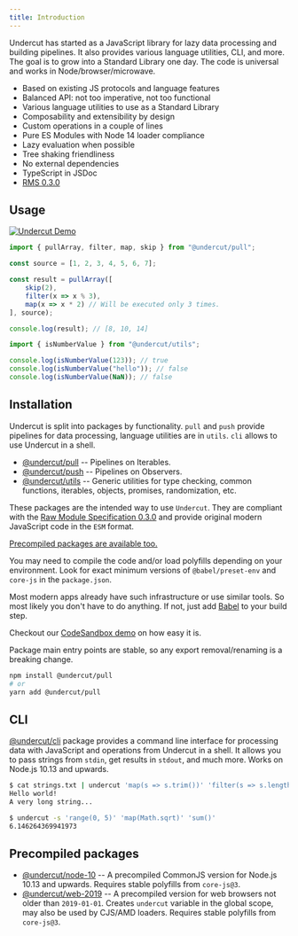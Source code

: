 ```yaml
---
title: Introduction
---
```


Undercut has started as a JavaScript library for lazy data processing and building pipelines. It also provides various language utilities, CLI, and more. The goal is to grow into a Standard Library one day. The code is universal and works in Node/browser/microwave.

- Based on existing JS protocols and language features
- Balanced API: not too imperative, not too functional
- Various language utilities to use as a Standard Library
- Composability and extensibility by design
- Custom operations in a couple of lines
- Pure ES Modules with Node 14 loader compliance
- Lazy evaluation when possible
- Tree shaking friendliness
- No external dependencies
- TypeScript in JSDoc
- [RMS 0.3.0](https://github.com/the-spyke/rms)

## Usage

[![Undercut Demo](https://codesandbox.io/static/img/play-codesandbox.svg)](https://codesandbox.io/s/undercut-demo-1up46?fontsize=14&hidenavigation=1&moduleview=1&theme=dark&previewwindow=console)

```js
import { pullArray, filter, map, skip } from "@undercut/pull";

const source = [1, 2, 3, 4, 5, 6, 7];

const result = pullArray([
    skip(2),
    filter(x => x % 3),
    map(x => x * 2) // Will be executed only 3 times.
], source);

console.log(result); // [8, 10, 14]
```

```js
import { isNumberValue } from "@undercut/utils";

console.log(isNumberValue(123)); // true
console.log(isNumberValue("hello")); // false
console.log(isNumberValue(NaN)); // false
```

## Installation

Undercut is split into packages by functionality. `pull` and `push` provide pipelines for data processing, language utilities are in `utils`. `cli` allows to use Undercut in a shell.

- [@undercut/pull](pull/overview) -- Pipelines on Iterables.
- [@undercut/push](push/overview) -- Pipelines on Observers.
- [@undercut/utils](utils/overview) -- Generic utilities for type checking, common functions, iterables, objects, promises, randomization, etc.

These packages are the intended way to use `Undercut`. They are compliant with the [Raw Module Specification 0.3.0](https://github.com/the-spyke/rms) and provide original modern JavaScript code in the `ESM` format.

[Precompiled packages are available too.](#precompiled-packages)

You may need to compile the code and/or load polyfills depending on your environment. Look for exact minimum versions of `@babel/preset-env` and `core-js` in the `package.json`.

Most modern apps already have such infrastructure or use similar tools. So most likely you don't have to do anything. If not, just add [Babel](https://babeljs.io/setup) to your build step.

Checkout our [CodeSandbox demo](https://codesandbox.io/s/undercut-demo-1up46?fontsize=14&hidenavigation=1&moduleview=1&theme=dark&previewwindow=console) on how easy it is.

Package main entry points are stable, so any export removal/renaming is a breaking change.

```sh
npm install @undercut/pull
# or
yarn add @undercut/pull
```

## CLI

[@undercut/cli](cli/overview) package provides a command line interface for processing data with JavaScript and operations from Undercut in a shell. It allows you to pass strings from `stdin`, get results in `stdout`, and much more. Works on Node.js 10.13 and upwards.

```sh
$ cat strings.txt | undercut 'map(s => s.trim())' 'filter(s => s.length > 10)'
Hello world!
A very long string...

$ undercut -s 'range(0, 5)' 'map(Math.sqrt)' 'sum()'
6.146264369941973
```

## Precompiled packages

- [@undercut/node-10](packages#undercutnode-10) -- A precompiled CommonJS version for Node.js 10.13 and upwards. Requires stable polyfills from `core-js@3`.
- [@undercut/web-2019](packages#undercutweb-2019) -- A precompiled version for web browsers not older than `2019-01-01`. Creates `undercut` variable in the global scope, may also be used by CJS/AMD loaders. Requires stable polyfills from `core-js@3`.
